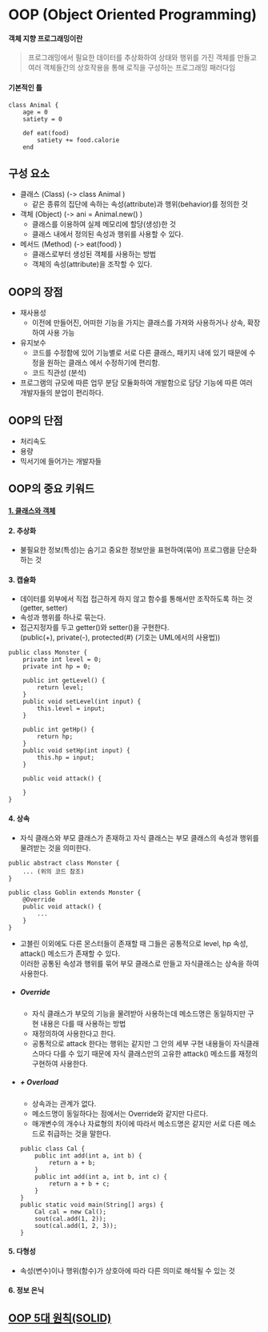 # OOP (Object Oriented Programming)

#### 객체 지향 프로그래밍이란
> 프로그래밍에서 필요한 데이터를 추상화하여 상태와 행위를 가진 객체를 만들고
여러 객체들간의 상호작용을 통해 로직을 구성하는 프로그래밍 패러다임

#### 기본적인 틀
```
class Animal {
    age = 0
    satiety = 0

    def eat(food)
        satiety += food.calorie
    end
```

## 구성 요소
- 클래스 (Class) (-> class Animal )
    - 같은 종류의 집단에 속하는 속성(attribute)과 행위(behavior)를 정의한 것
- 객체 (Object) (-> ani = Animal.new() )
    - 클래스를 이용하여 실제 메모리에 할당(생성)한 것
    - 클래스 내에서 정의된 속성과 행위를 사용할 수 있다.
- 메서드 (Method) (-> eat(food) )
    - 클래스로부터 생성된 객체를 사용하는 방법
    - 객체의 속성(attribute)을 조작할 수 있다.

## OOP의 장점
- 재사용성
    - 이전에 만들어진, 어떠한 기능을 가지는 클래스를 가져와 사용하거나 상속, 확장 하여 사용 가능
- 유지보수
    - 코드를 수정함에 있어 기능별로 서로 다른 클래스, 패키지 내에 있기 때문에 수정을 원하는 클래스
    에서 수정하기에 편리함.
    - 코드 직관성 (분석)
- 프로그램의 규모에 따른 업무 분담
    모듈화하여 개발함으로 담당 기능에 따른 여러 개발자들의 분업이 편리하다.

## OOP의 단점
- 처리속도
- 용량
- 믹서기에 들어가는 개발자들

## OOP의 중요 키워드
#### [1. 클래스와 객체](#구성-요소)
#### 2. 추상화
- 불필요한 정보(특성)는 숨기고 중요한 정보만을 표현하여(묶어) 프로그램을 단순화하는 것
#### 3. 캡슐화
- 데이터를 외부에서 직접 접근하게 하지 않고 함수를 통해서만 조작하도록 하는 것 (getter, setter)
- 속성과 행위를 하나로 묶는다.
- 접근지정자를 두고 getter()와 setter()을 구현한다.  
(public(+), private(-), protected(#) (기호는 UML에서의 사용법))
```
public class Monster {
    private int level = 0;
    private int hp = 0;

    public int getLevel() {
        return level;
    }
    public void setLevel(int input) {
        this.level = input;
    }

    public int getHp() {
        return hp;
    }
    public void setHp(int input) {
        this.hp = input;
    }

    public void attack() {

    }
}
```
#### 4. 상속
- 자식 클래스와 부모 클래스가 존재하고 자식 클래스는 부모 클래스의 속성과 행위를 물려받는 것을 의미한다.
```
public abstract class Monster {
    ... (위의 코드 참조)
}

public class Goblin extends Monster {
    @Override
    public void attack() {
        ...
    }
}
```
- 고블린 이외에도 다른 몬스터들이 존재할 때 그들은 공통적으로 level, hp 속성, attack() 메소드가 존재할 수 있다.  
이러한 공통된 속성과 행위를 묶어 부모 클래스로 만들고 자식클래스는 상속을 하여 사용한다.
- ##### Override
    - 자식 클래스가 부모의 기능을 물려받아 사용하는데 메소드명은 동일하지만 구현 내용은 다를 때 사용하는 방법
    - 재정의하여 사용한다고 한다.
    - 공통적으로 attack 한다는 행위는 같지만 그 안의 세부 구현 내용들이 자식클래스마다 다를 수 있기 때문에
    자식 클래스만의 고유한 attack() 메소드를 재정의 구현하여 사용한다.
- ##### + Overload
    - 상속과는 관계가 없다.
    - 메소드명이 동일하다는 점에서는 Override와 같지만 다르다.
    - 매개변수의 개수나 자료형의 차이에 따라서 메소드명은 같지만 서로 다른 메소드로 취급하는 것을 말한다.
    ```
    public class Cal {
        public int add(int a, int b) {
            return a + b;
        }
        public int add(int a, int b, int c) {
            return a + b + c;
        }
    }
    public static void main(String[] args) {
        Cal cal = new Cal();
        sout(cal.add(1, 2));
        sout(cal.add(1, 2, 3));
    }
    ```

#### 5. 다형성
- 속성(변수)이나 행위(함수)가 상호아에 따라 다른 의미로 해석될 수 있는 것

#### 6. 정보 은닉

## [OOP 5대 원칙(SOLID)](./Design%20Pattern/SOLID.md)
